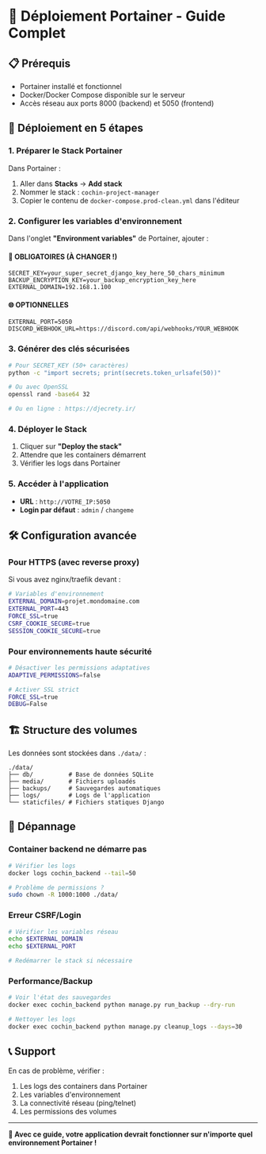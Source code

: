 # 🐳 Déploiement Portainer - Guide Complet

## 📋 Prérequis
- Portainer installé et fonctionnel
- Docker/Docker Compose disponible sur le serveur
- Accès réseau aux ports 8000 (backend) et 5050 (frontend)

## 🚀 Déploiement en 5 étapes

### 1. Préparer le Stack Portainer

Dans Portainer :
1. Aller dans **Stacks** → **Add stack**
2. Nommer le stack : `cochin-project-manager`
3. Copier le contenu de `docker-compose.prod-clean.yml` dans l'éditeur

### 2. Configurer les variables d'environnement

Dans l'onglet **"Environment variables"** de Portainer, ajouter :

#### 🔑 OBLIGATOIRES (À CHANGER !)
```
SECRET_KEY=your_super_secret_django_key_here_50_chars_minimum
BACKUP_ENCRYPTION_KEY=your_backup_encryption_key_here
EXTERNAL_DOMAIN=192.168.1.100
```

#### 🌐 OPTIONNELLES
```
EXTERNAL_PORT=5050
DISCORD_WEBHOOK_URL=https://discord.com/api/webhooks/YOUR_WEBHOOK
```

### 3. Générer des clés sécurisées

```bash
# Pour SECRET_KEY (50+ caractères)
python -c "import secrets; print(secrets.token_urlsafe(50))"

# Ou avec OpenSSL
openssl rand -base64 32

# Ou en ligne : https://djecrety.ir/
```

### 4. Déployer le Stack

1. Cliquer sur **"Deploy the stack"**
2. Attendre que les containers démarrent
3. Vérifier les logs dans Portainer

### 5. Accéder à l'application

- **URL** : `http://VOTRE_IP:5050`
- **Login par défaut** : `admin` / `changeme`

## 🛠️ Configuration avancée

### Pour HTTPS (avec reverse proxy)

Si vous avez nginx/traefik devant :

```bash
# Variables d'environnement
EXTERNAL_DOMAIN=projet.mondomaine.com
EXTERNAL_PORT=443
FORCE_SSL=true
CSRF_COOKIE_SECURE=true
SESSION_COOKIE_SECURE=true
```

### Pour environnements haute sécurité

```bash
# Désactiver les permissions adaptatives
ADAPTIVE_PERMISSIONS=false

# Activer SSL strict
FORCE_SSL=true
DEBUG=False
```

## 🏗️ Structure des volumes

Les données sont stockées dans `./data/` :
```
./data/
├── db/          # Base de données SQLite
├── media/       # Fichiers uploadés
├── backups/     # Sauvegardes automatiques
├── logs/        # Logs de l'application
└── staticfiles/ # Fichiers statiques Django
```

## 🔧 Dépannage

### Container backend ne démarre pas
```bash
# Vérifier les logs
docker logs cochin_backend --tail=50

# Problème de permissions ?
sudo chown -R 1000:1000 ./data/
```

### Erreur CSRF/Login
```bash
# Vérifier les variables réseau
echo $EXTERNAL_DOMAIN
echo $EXTERNAL_PORT

# Redémarrer le stack si nécessaire
```

### Performance/Backup
```bash
# Voir l'état des sauvegardes
docker exec cochin_backend python manage.py run_backup --dry-run

# Nettoyer les logs
docker exec cochin_backend python manage.py cleanup_logs --days=30
```

## 📞 Support

En cas de problème, vérifier :
1. Les logs des containers dans Portainer
2. Les variables d'environnement 
3. La connectivité réseau (ping/telnet)
4. Les permissions des volumes

---

**🎯 Avec ce guide, votre application devrait fonctionner sur n'importe quel environnement Portainer !**